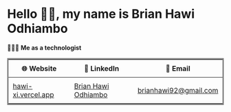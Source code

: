 # Hello 👋🏾, my name is Brian Hawi Odhiambo

👨🏾‍💻 **Me as a technologist**

<table style="border-style: solid">
  <thead>
    <tr>
        <th style="padding:10px">🌐 <strong>Website</strong></th>
        <th style="padding:10px">💼 <strong>LinkedIn</strong></th>
        <th style="padding:10px">📧 <strong>Email</strong></th>
    </tr>
  </thead>
  <tbody>
    <tr>
      <td style="padding:10px">
        <a href="https://hawi-xi.vercel.app/">hawi-xi.vercel.app</a>
      </td>
        <td style="padding:10px"> 
          <a href="https://www.linkedin.com/in/brianhawi/">Brian Hawi Odhiambo</a>
      </td>
      <td style="padding:10px">
        <a href="mailto:brianhawi92@gmail.com">brianhawi92@gmail.com</a>
      </td>
    </tr>
  </tbody>
</table>
